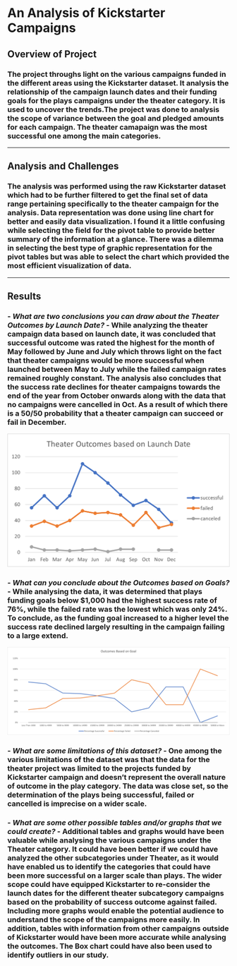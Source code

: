 # An Analysis of Kickstarter Campaigns

## Overview of Project
### The project throughs light on the various campaigns funded in the different areas using the Kickstarter dataset. It analysis the relationship of the campaign launch dates and their funding goals for the plays campaigns under the theater category. It is used to uncover the trends.The project was done to analysis the scope of variance between the goal and pledged amounts for each campaign. The theater camapaign was the most successful one among the main categories.
---
## Analysis and Challenges
### The analysis was performed using the raw Kickstarter dataset which had to be further filtered to get the final set of data range pertaining specifically to the theater campaign for the analysis. Data representation was done using line chart for better and easily data visualization. I found it a little confusing while selecting the field for the pivot table to provide better summary of the information at a glance. There was a dilemma in selecting the best type of graphic representation for the pivot tables but was able to select the chart which provided the most efficient visualization of data.
---
## Results
### - _What are two conclusions you can draw about the Theater Outcomes by Launch Date?_ - While analyzing the theater campaign data based on launch date, it was concluded that successful outcome was rated the highest for the month of May followed by June and July which throws light on the fact that theater campaigns would be more successful when launched between May to July while the failed campaign rates remained roughly constant. The analysis also concludes that the success rate declines for theater campaigns towards the end of the year from October onwards along with the data that no campaigns were cancelled in Oct. As a result of which there is a 50/50 probability that a theater campaign can succeed or fail in December.
![This is an image](https://github.com/Josna-Aykkara/Kickstarter-Analysis/blob/main/Theater_Outcomes_vs_Launch.png)

### - _What can you conclude about the Outcomes based on Goals?_ - While analysing the data, it was determined that plays funding goals below $1,000 had the highest success rate of 76%, while the failed rate was the lowest which was only 24%. To conclude, as the funding goal increased to a higher level the success rate declined largely resulting in the campaign failing to a large extend.
![This is an image](https://github.com/Josna-Aykkara/Kickstarter-Analysis/blob/main/Outcomes_vs_Goals.png)

### - _What are some limitations of this dataset?_ - One among the various limitations of the dataset was that the data for the theater project was limited to the projects funded by Kickstarter campaign and doesn’t represent the overall nature of outcome in the play category. The data was close set, so the determination of the plays being successful, failed or cancelled is imprecise on a wider scale. 
### - _What are some other possible tables and/or graphs that we could create?_ - Additional tables and graphs would have been valuable while analysing the various campaigns under the Theater category. It could have been better if we could have analyzed the other subcategories under Theater, as it would have enabled us to identify the categories that could have been more successful on a larger scale than plays. The wider scope could have equipped Kickstarter to re-consider the launch dates for the different theater subcategory campaigns based on the probability of success outcome against failed. Including more graphs would enable the potential audience to understand the scope of the campaigns more easily. In addition, tables with information from other campaigns outside of Kickstarter would have been more accurate while analysing the outcomes. The Box chart could have also been used to identify outliers in our study.
